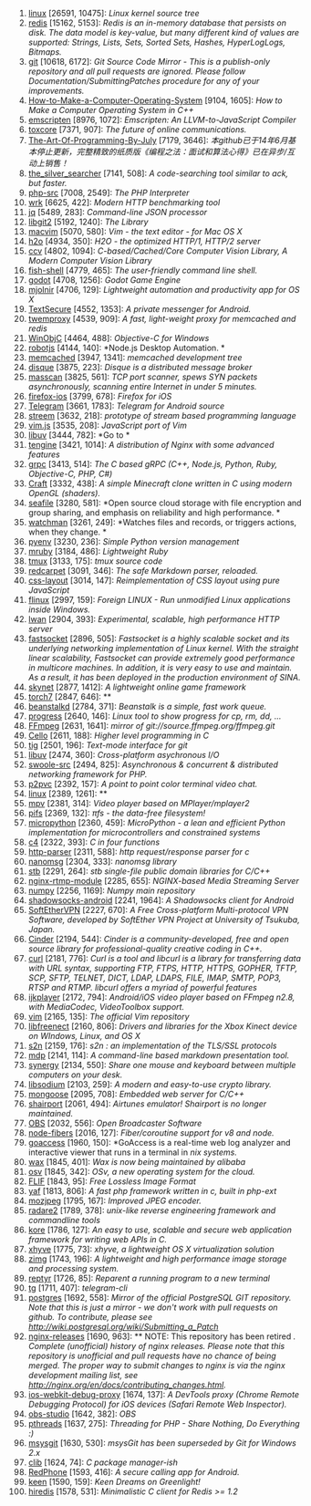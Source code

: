 1. [linux](https://github.com/torvalds/linux) [26591, 10475]: *Linux kernel source tree*
2. [redis](https://github.com/antirez/redis) [15162, 5153]: *Redis is an in-memory database that persists on disk. The data model is key-value, but many different kind of values are supported: Strings, Lists, Sets, Sorted Sets, Hashes, HyperLogLogs, Bitmaps.*
3. [git](https://github.com/git/git) [10618, 6172]: *Git Source Code Mirror - This is a publish-only repository and all pull requests are ignored. Please follow Documentation/SubmittingPatches procedure for any of your improvements.*
4. [How-to-Make-a-Computer-Operating-System](https://github.com/SamyPesse/How-to-Make-a-Computer-Operating-System) [9104, 1605]: *How to Make a Computer Operating System in C++*
5. [emscripten](https://github.com/kripken/emscripten) [8976, 1072]: *Emscripten: An LLVM-to-JavaScript Compiler*
6. [toxcore](https://github.com/irungentoo/toxcore) [7371, 907]: *The future of online communications.*
7. [The-Art-Of-Programming-By-July](https://github.com/julycoding/The-Art-Of-Programming-By-July) [7179, 3646]: *本github已于14年6月基本停止更新，完整精致的纸质版《编程之法：面试和算法心得》已在异步/互动上销售！*
8. [the_silver_searcher](https://github.com/ggreer/the_silver_searcher) [7141, 508]: *A code-searching tool similar to ack, but faster.*
9. [php-src](https://github.com/php/php-src) [7008, 2549]: *The PHP Interpreter*
10. [wrk](https://github.com/wg/wrk) [6625, 422]: *Modern HTTP benchmarking tool*
11. [jq](https://github.com/stedolan/jq) [5489, 283]: *Command-line JSON processor*
12. [libgit2](https://github.com/libgit2/libgit2) [5192, 1240]: *The Library*
13. [macvim](https://github.com/b4winckler/macvim) [5070, 580]: *Vim - the text editor - for Mac OS X*
14. [h2o](https://github.com/h2o/h2o) [4934, 350]: *H2O - the optimized HTTP/1, HTTP/2 server*
15. [ccv](https://github.com/liuliu/ccv) [4802, 1094]: *C-based/Cached/Core Computer Vision Library, A Modern Computer Vision Library*
16. [fish-shell](https://github.com/fish-shell/fish-shell) [4779, 465]: *The user-friendly command line shell.*
17. [godot](https://github.com/okamstudio/godot) [4708, 1256]: *Godot Game Engine*
18. [mjolnir](https://github.com/sdegutis/mjolnir) [4706, 129]: *Lightweight automation and productivity app for OS X*
19. [TextSecure](https://github.com/WhisperSystems/TextSecure) [4552, 1353]: *A private messenger for Android.*
20. [twemproxy](https://github.com/twitter/twemproxy) [4539, 909]: *A fast, light-weight proxy for memcached and redis*
21. [WinObjC](https://github.com/Microsoft/WinObjC) [4464, 488]: *Objective-C for Windows*
22. [robotjs](https://github.com/octalmage/robotjs) [4144, 140]: *Node.js Desktop Automation. *
23. [memcached](https://github.com/memcached/memcached) [3947, 1341]: *memcached development tree*
24. [disque](https://github.com/antirez/disque) [3875, 223]: *Disque is a distributed message broker*
25. [masscan](https://github.com/robertdavidgraham/masscan) [3825, 561]: *TCP port scanner, spews SYN packets asynchronously, scanning entire Internet in under 5 minutes.*
26. [firefox-ios](https://github.com/mozilla/firefox-ios) [3799, 678]: *Firefox for iOS*
27. [Telegram](https://github.com/DrKLO/Telegram) [3661, 1783]: *Telegram for Android source*
28. [streem](https://github.com/matz/streem) [3632, 218]: *prototype of stream based programming language*
29. [vim.js](https://github.com/coolwanglu/vim.js) [3535, 208]: *JavaScript port of Vim*
30. [libuv](https://github.com/joyent/libuv) [3444, 782]: *Go to *
31. [tengine](https://github.com/alibaba/tengine) [3421, 1014]: *A distribution of Nginx with some advanced features*
32. [grpc](https://github.com/grpc/grpc) [3413, 514]: *The C based gRPC (C++, Node.js, Python, Ruby, Objective-C, PHP, C#)*
33. [Craft](https://github.com/fogleman/Craft) [3332, 438]: *A simple Minecraft clone written in C using modern OpenGL (shaders).*
34. [seafile](https://github.com/haiwen/seafile) [3280, 581]: *Open source cloud storage with file encryption and group sharing, and emphasis on reliability and high performance. *
35. [watchman](https://github.com/facebook/watchman) [3261, 249]: *Watches files and records, or triggers actions, when they change. *
36. [pyenv](https://github.com/yyuu/pyenv) [3230, 236]: *Simple Python version management*
37. [mruby](https://github.com/mruby/mruby) [3184, 486]: *Lightweight Ruby*
38. [tmux](https://github.com/tmux/tmux) [3133, 175]: *tmux source code*
39. [redcarpet](https://github.com/vmg/redcarpet) [3091, 346]: *The safe Markdown parser, reloaded.*
40. [css-layout](https://github.com/facebook/css-layout) [3014, 147]: *Reimplementation of CSS layout using pure JavaScript*
41. [flinux](https://github.com/wishstudio/flinux) [2997, 159]: *Foreign LINUX - Run unmodified Linux applications inside Windows.*
42. [lwan](https://github.com/lpereira/lwan) [2904, 393]: *Experimental, scalable, high performance HTTP server*
43. [fastsocket](https://github.com/fastos/fastsocket) [2896, 505]: *Fastsocket is a highly scalable socket and its underlying networking implementation of Linux kernel. With the straight linear scalability, Fastsocket can provide extremely good performance in multicore machines. In addition, it is very easy to use and maintain. As a result, it has been deployed in the production environment of SINA.*
44. [skynet](https://github.com/cloudwu/skynet) [2877, 1412]: *A lightweight online game framework*
45. [torch7](https://github.com/torch/torch7) [2847, 646]: **
46. [beanstalkd](https://github.com/kr/beanstalkd) [2784, 371]: *Beanstalk is a simple, fast work queue.*
47. [progress](https://github.com/Xfennec/progress) [2640, 146]: *Linux tool to show progress for cp, rm, dd, ...*
48. [FFmpeg](https://github.com/FFmpeg/FFmpeg) [2631, 1641]: *mirror of git://source.ffmpeg.org/ffmpeg.git*
49. [Cello](https://github.com/orangeduck/Cello) [2611, 188]: *Higher level programming in C*
50. [tig](https://github.com/jonas/tig) [2501, 196]: *Text-mode interface for git*
51. [libuv](https://github.com/libuv/libuv) [2474, 360]: *Cross-platform asychronous I/O*
52. [swoole-src](https://github.com/swoole/swoole-src) [2494, 825]: *Asynchronous & concurrent & distributed networking framework for PHP.*
53. [p2pvc](https://github.com/mofarrell/p2pvc) [2392, 157]: *A point to point color terminal video chat.*
54. [linux](https://github.com/raspberrypi/linux) [2389, 1261]: **
55. [mpv](https://github.com/mpv-player/mpv) [2381, 314]: *Video player based on MPlayer/mplayer2*
56. [pifs](https://github.com/philipl/pifs) [2369, 132]: *πfs - the data-free filesystem!*
57. [micropython](https://github.com/micropython/micropython) [2360, 459]: *MicroPython - a lean and efficient Python implementation for microcontrollers and constrained systems*
58. [c4](https://github.com/rswier/c4) [2322, 393]: *C in four functions*
59. [http-parser](https://github.com/nodejs/http-parser) [2311, 588]: *http request/response parser for c*
60. [nanomsg](https://github.com/nanomsg/nanomsg) [2304, 333]: *nanomsg library*
61. [stb](https://github.com/nothings/stb) [2291, 264]: *stb single-file public domain libraries for C/C++*
62. [nginx-rtmp-module](https://github.com/arut/nginx-rtmp-module) [2285, 655]: *NGINX-based Media Streaming Server*
63. [numpy](https://github.com/numpy/numpy) [2256, 1169]: *Numpy main repository*
64. [shadowsocks-android](https://github.com/shadowsocks/shadowsocks-android) [2241, 1964]: *A Shadowsocks client for Android*
65. [SoftEtherVPN](https://github.com/SoftEtherVPN/SoftEtherVPN) [2227, 670]: *A Free Cross-platform Multi-protocol VPN Software, developed by SoftEther VPN Project at University of Tsukuba, Japan.*
66. [Cinder](https://github.com/cinder/Cinder) [2194, 544]: *Cinder is a community-developed, free and open source library for professional-quality creative coding in C++.*
67. [curl](https://github.com/bagder/curl) [2181, 776]: *Curl is a tool and libcurl is a library for transferring data with URL syntax, supporting FTP, FTPS, HTTP, HTTPS, GOPHER, TFTP, SCP, SFTP, TELNET, DICT, LDAP, LDAPS, FILE, IMAP, SMTP, POP3, RTSP and RTMP. libcurl offers a myriad of powerful features*
68. [ijkplayer](https://github.com/Bilibili/ijkplayer) [2172, 794]: *Android/iOS video player based on FFmpeg n2.8, with MediaCodec, VideoToolbox support.*
69. [vim](https://github.com/vim/vim) [2165, 135]: *The official Vim repository*
70. [libfreenect](https://github.com/OpenKinect/libfreenect) [2160, 806]: *Drivers and libraries for the Xbox Kinect device on WIndows, Linux, and OS X*
71. [s2n](https://github.com/awslabs/s2n) [2159, 176]: *s2n : an implementation of the TLS/SSL protocols*
72. [mdp](https://github.com/visit1985/mdp) [2141, 114]: *A command-line based markdown presentation tool.*
73. [synergy](https://github.com/synergy/synergy) [2134, 550]: *Share one mouse and keyboard between multiple computers on your desk.*
74. [libsodium](https://github.com/jedisct1/libsodium) [2103, 259]: *A modern and easy-to-use crypto library.*
75. [mongoose](https://github.com/cesanta/mongoose) [2095, 708]: *Embedded web server for C/C++*
76. [shairport](https://github.com/abrasive/shairport) [2061, 494]: *Airtunes emulator! Shairport is no longer maintained.*
77. [OBS](https://github.com/jp9000/OBS) [2032, 556]: *Open Broadcaster Software*
78. [node-fibers](https://github.com/laverdet/node-fibers) [2016, 127]: *Fiber/coroutine support for v8 and node.*
79. [goaccess](https://github.com/allinurl/goaccess) [1960, 150]: *GoAccess is a real-time web log analyzer and interactive viewer that runs in a terminal in *nix systems.*
80. [wax](https://github.com/probablycorey/wax) [1845, 401]: *Wax is now being maintained by alibaba*
81. [osv](https://github.com/cloudius-systems/osv) [1845, 342]: *OSv, a new operating system for the cloud.*
82. [FLIF](https://github.com/FLIF-hub/FLIF) [1843, 95]: *Free Lossless Image Format*
83. [yaf](https://github.com/laruence/yaf) [1813, 806]: *A fast php framework written in c, built in php-ext*
84. [mozjpeg](https://github.com/mozilla/mozjpeg) [1795, 167]: *Improved JPEG encoder.*
85. [radare2](https://github.com/radare/radare2) [1789, 378]: *unix-like reverse engineering framework and commandline tools*
86. [kore](https://github.com/jorisvink/kore) [1786, 127]: *An easy to use, scalable and secure web application framework for writing web APIs in C.*
87. [xhyve](https://github.com/mist64/xhyve) [1775, 73]: *xhyve, a lightweight OS X virtualization solution*
88. [zimg](https://github.com/buaazp/zimg) [1743, 196]: *A lightweight and high performance image storage and processing system.*
89. [reptyr](https://github.com/nelhage/reptyr) [1726, 85]: *Reparent a running program to a new terminal*
90. [tg](https://github.com/vysheng/tg) [1711, 407]: *telegram-cli*
91. [postgres](https://github.com/postgres/postgres) [1692, 558]: *Mirror of the official PostgreSQL GIT repository. Note that this is just a *mirror* - we don't work with pull requests on github. To contribute, please see http://wiki.postgresql.org/wiki/Submitting_a_Patch*
92. [nginx-releases](https://github.com/nginx/nginx-releases) [1690, 963]: ** NOTE: This repository has been retired *. Complete (unofficial) history of nginx releases.  Please note that this repository is unofficial and pull requests have no chance of being merged. The proper way to submit changes to nginx is via the nginx development mailing list, see http://nginx.org/en/docs/contributing_changes.html.*
93. [ios-webkit-debug-proxy](https://github.com/google/ios-webkit-debug-proxy) [1674, 137]: *A DevTools proxy (Chrome Remote Debugging Protocol) for iOS devices (Safari Remote Web Inspector).*
94. [obs-studio](https://github.com/jp9000/obs-studio) [1642, 382]: *OBS*
95. [pthreads](https://github.com/krakjoe/pthreads) [1637, 275]: *Threading for PHP - Share Nothing, Do Everything :)*
96. [msysgit](https://github.com/msysgit/msysgit) [1630, 530]: *msysGit has been superseded by Git for Windows 2.x*
97. [clib](https://github.com/clibs/clib) [1624, 74]: *C package manager-ish*
98. [RedPhone](https://github.com/WhisperSystems/RedPhone) [1593, 416]: *A secure calling app for Android.*
99. [keen](https://github.com/keendreams/keen) [1590, 159]: *Keen Dreams on Greenlight!*
100. [hiredis](https://github.com/redis/hiredis) [1578, 531]: *Minimalistic C client for Redis \>= 1.2*
